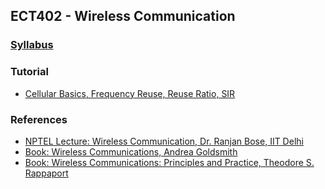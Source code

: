 ## ECT402 - Wireless Communication
### [Syllabus](docs/ECT402-WC-SYLLABUS.pdf)
### Tutorial
+ [Cellular Basics, Frequency Reuse, Reuse Ratio, SIR](docs/WC_TUTORIAL1.pdf) 
### References
+ [NPTEL Lecture: Wireless Communication, Dr. Ranjan Bose, IIT Delhi](https://nptel.ac.in/courses/117102062)
+ [Book: Wireless Communications, Andrea Goldsmith](https://www.cambridge.org/core/books/wireless-communications/800BA8A8211FBECB133A7BB77CD2E2BD)
+ [Book: Wireless Communications: Principles and Practice, Theodore S. Rappaport](https://www.pearsoned.co.in/prc/book/theodore-s-rappaport-wireless-communications-principles-practice-2e-2/9788131731864)
